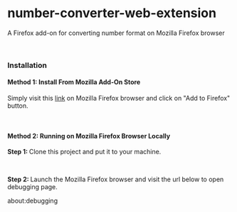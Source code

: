 <h1>number-converter-web-extension</h1>
<p>A Firefox add-on for converting number format on Mozilla Firefox browser</p>
<br>
<h3>Installation</h3>
<h4>Method 1: Install From Mozilla Add-On Store</h4>
<p>Simply visit this <a href="https://addons.mozilla.org/en-US/firefox/addon/simple-number-converter/" target="_blank">link</a> on Mozilla Firefox browser and click on "Add to Firefox" button.</p>
<br>
<h4>Method 2: Running on Mozilla Firefox Browser Locally</h4>
<p><b>Step 1: </b>Clone this project and put it to your machine.</p>
<br>
<p><b>Step 2: </b>Launch the Mozilla Firefox browser and visit the url below to open debugging page.</p>
<p>about:debugging</p>
